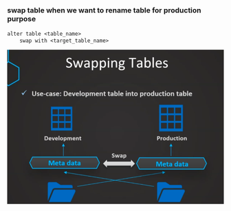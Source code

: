 ### swap table when we want to rename table for production purpose

```
alter table <table_name>
    swap with <target_table_name>
```

![swapping-table](swapping-table.png)
